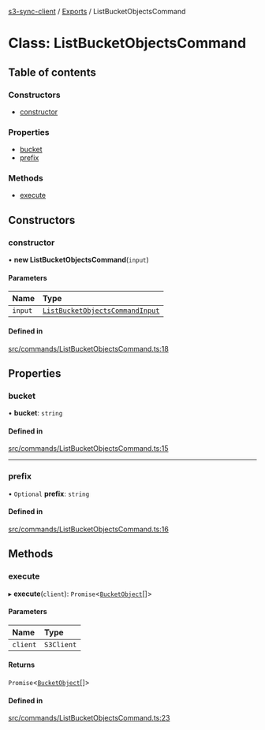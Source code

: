 [s3-sync-client](../README.md) / [Exports](../modules.md) / ListBucketObjectsCommand

# Class: ListBucketObjectsCommand

## Table of contents

### Constructors

- [constructor](ListBucketObjectsCommand.md#constructor)

### Properties

- [bucket](ListBucketObjectsCommand.md#bucket)
- [prefix](ListBucketObjectsCommand.md#prefix)

### Methods

- [execute](ListBucketObjectsCommand.md#execute)

## Constructors

### constructor

• **new ListBucketObjectsCommand**(`input`)

#### Parameters

| Name | Type |
| :------ | :------ |
| `input` | [`ListBucketObjectsCommandInput`](../modules.md#listbucketobjectscommandinput) |

#### Defined in

[src/commands/ListBucketObjectsCommand.ts:18](https://github.com/jeanbmar/s3-sync-client/blob/aff45e9/src/commands/ListBucketObjectsCommand.ts#L18)

## Properties

### bucket

• **bucket**: `string`

#### Defined in

[src/commands/ListBucketObjectsCommand.ts:15](https://github.com/jeanbmar/s3-sync-client/blob/aff45e9/src/commands/ListBucketObjectsCommand.ts#L15)

___

### prefix

• `Optional` **prefix**: `string`

#### Defined in

[src/commands/ListBucketObjectsCommand.ts:16](https://github.com/jeanbmar/s3-sync-client/blob/aff45e9/src/commands/ListBucketObjectsCommand.ts#L16)

## Methods

### execute

▸ **execute**(`client`): `Promise`<[`BucketObject`](BucketObject.md)[]\>

#### Parameters

| Name | Type |
| :------ | :------ |
| `client` | `S3Client` |

#### Returns

`Promise`<[`BucketObject`](BucketObject.md)[]\>

#### Defined in

[src/commands/ListBucketObjectsCommand.ts:23](https://github.com/jeanbmar/s3-sync-client/blob/aff45e9/src/commands/ListBucketObjectsCommand.ts#L23)
